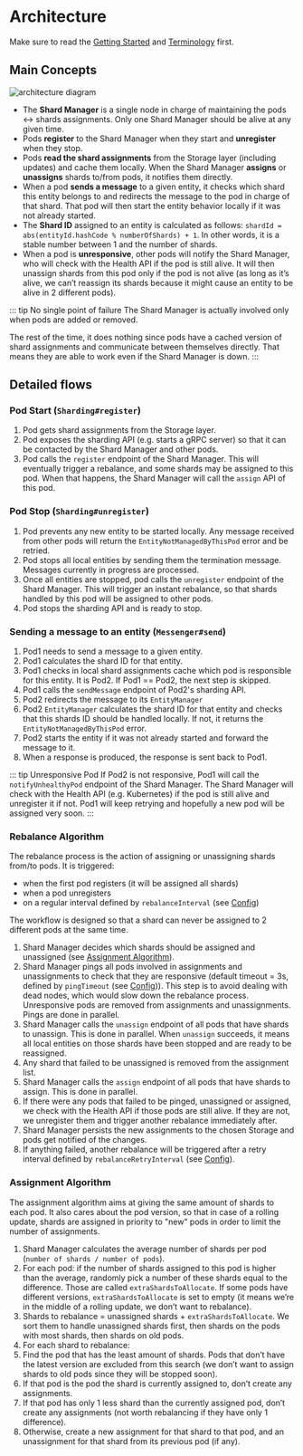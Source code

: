# Architecture

Make sure to read the [Getting Started](README.md#getting-started) and [Terminology](README.md#terminology) first.

## Main Concepts

![architecture diagram](/shardcake/arch2.png)

- The **Shard Manager** is a single node in charge of maintaining the pods <-> shards assignments.
  Only one Shard Manager should be alive at any given time.
- Pods **register** to the Shard Manager when they start and **unregister** when they stop.
- Pods **read the shard assignments** from the Storage layer (including updates) and cache them locally.
When the Shard Manager **assigns** or **unassigns** shards to/from pods, it notifies them directly.
- When a pod **sends a message** to a given entity, 
it checks which shard this entity belongs to and redirects the message to the pod in charge of that shard.
That pod will then start the entity behavior locally if it was not already started.
- The **Shard ID** assigned to an entity is calculated as follows:
`shardId = abs(entityId.hashCode % numberOfShards) + 1`. In other words, it is a stable number between 1 and the number of shards.
- When a pod is **unresponsive**, other pods will notify the Shard Manager, who will check with the Health API if the pod is still alive.
It will then unassign shards from this pod only if the pod is not alive
(as long as it’s alive, we can’t reassign its shards because it might cause an entity to be alive in 2 different pods).

::: tip No single point of failure
The Shard Manager is actually involved only when pods are added or removed.

The rest of the time, it does nothing since pods have a cached version of shard assignments and communicate between themselves directly.
That means they are able to work even if the Shard Manager is down.
:::

## Detailed flows

### Pod Start (`Sharding#register`)

1. Pod gets shard assignments from the Storage layer.
2. Pod exposes the sharding API (e.g. starts a gRPC server) so that it can be contacted by the Shard Manager and other pods.
3. Pod calls the `register` endpoint of the Shard Manager. This will eventually trigger a rebalance, and some shards may be assigned to this pod.
When that happens, the Shard Manager will call the `assign` API of this pod.

### Pod Stop (`Sharding#unregister`)

1. Pod prevents any new entity to be started locally. Any message received from other pods will return the `EntityNotManagedByThisPod` error and be retried.
2. Pod stops all local entities by sending them the termination message. Messages currently in progress are processed.
3. Once all entities are stopped, pod calls the `unregister` endpoint of the Shard Manager. This will trigger an instant rebalance, so that shards handled by this pod will be assigned to other pods.
4. Pod stops the sharding API and is ready to stop.

### Sending a message to an entity (`Messenger#send`)

1. Pod1 needs to send a message to a given entity.
2. Pod1 calculates the shard ID for that entity.
3. Pod1 checks in local shard assignments cache which pod is responsible for this entity. It is Pod2. If Pod1 == Pod2, the next step is skipped.
4. Pod1 calls the `sendMessage` endpoint of Pod2's sharding API.
5. Pod2 redirects the message to its `EntityManager`
6. Pod2 `EntityManager` calculates the shard ID for that entity and checks that this shards ID should be handled locally. If not, it returns the `EntityNotManagedByThisPod` error.
7. Pod2 starts the entity if it was not already started and forward the message to it.
8. When a response is produced, the response is sent back to Pod1.

::: tip Unresponsive Pod
If Pod2 is not responsive, Pod1 will call the `notifyUnhealthyPod` endpoint of the Shard Manager.
The Shard Manager will check with the Health API (e.g. Kubernetes) if the pod is still alive and unregister it if not.
Pod1 will keep retrying and hopefully a new pod will be assigned very soon.
:::

### Rebalance Algorithm

The rebalance process is the action of assigning or unassigning shards from/to pods.
It is triggered:
- when the first pod registers (it will be assigned all shards)
- when a pod unregisters
- on a regular interval defined by `rebalanceInterval` (see [Config](config.md#shard-manager-configuration))

The workflow is designed so that a shard can never be assigned to 2 different pods at the same time.

1. Shard Manager decides which shards should be assigned and unassigned (see [Assignment Algorithm](#assignment-algorithm)).
2. Shard Manager pings all pods involved in assignments and unassignments to check that they are responsive (default timeout = 3s, defined by `pingTimeout` (see [Config](config.md#shard-manager-configuration))). 
This step is to avoid dealing with dead nodes, which would slow down the rebalance process.
Unresponsive pods are removed from assignments and unassignments.
Pings are done in parallel.
3. Shard Manager calls the `unassign` endpoint of all pods that have shards to unassign.
This is done in parallel.
When `unassign` succeeds, it means all local entities on those shards have been stopped and are ready to be reassigned.
4. Any shard that failed to be unassigned is removed from the assignment list.
5. Shard Manager calls the `assign` endpoint of all pods that have shards to assign.
This is done in parallel.
6. If there were any pods that failed to be pinged, unassigned or assigned, we check with the Health API if those pods are still alive.
If they are not, we unregister them and trigger another rebalance immediately after.
7. Shard Manager persists the new assignments to the chosen Storage and pods get notified of the changes.
8. If anything failed, another rebalance will be triggered after a retry interval defined by `rebalanceRetryInterval` (see [Config](config.md#shard-manager-configuration)).

### Assignment Algorithm

The assignment algorithm aims at giving the same amount of shards to each pod.
It also cares about the pod version, so that in case of a rolling update, shards are assigned in priority to "new" pods in order to limit the number of assignments.

1. Shard Manager calculates the average number of shards per pod (`number of shards / number of pods`).
2. For each pod: if the number of shards assigned to this pod is higher than the average, randomly pick a number of these shards equal to the difference.
Those are called `extraShardsToAllocate`.
If some pods have different versions, `extraShardsToAllocate` is set to empty (it means we’re in the middle of a rolling update, we don’t want to rebalance).
3. Shards to rebalance =  unassigned shards + `extraShardsToAllocate`.
We sort them to handle unassigned shards first, then shards on the pods with most shards, then shards on old pods.
4. For each shard to rebalance:
  1. Find the pod that has the least amount of shards. Pods that don’t have the latest version are excluded from this search (we don’t want to assign shards to old pods since they will be stopped soon).
  2. If that pod is the pod the shard is currently assigned to, don’t create any assignments.
  3. If that pod has only 1 less shard than the currently assigned pod, don’t create any assignments (not worth rebalancing if they have only 1 difference).
  4. Otherwise, create a new assignment for that shard to that pod, and an unassignment for that shard from its previous pod (if any).
